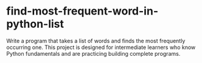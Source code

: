 # find-most-frequent-word-in-python-list
Write a program that takes a list of words and finds the most frequently occurring one. This project is designed for intermediate learners who know Python fundamentals and are practicing building complete programs.
